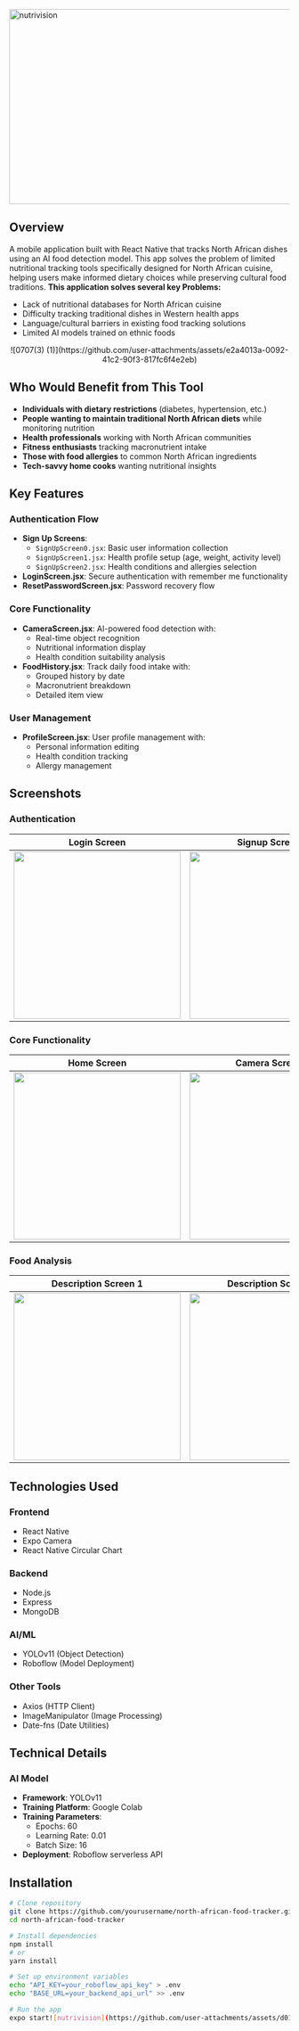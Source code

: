 
<img width="1200" height="350" alt="nutrivision" src="https://github.com/user-attachments/assets/5a2fc4cf-77c7-40f6-a74c-dc2a32b1b272" />

## Overview

A mobile application built with React Native that tracks North African dishes using an AI food detection model. This app solves the problem of limited nutritional tracking tools specifically designed for North African cuisine, helping users make informed dietary choices while preserving cultural food traditions.
<strong>This application solves several key Problems:</strong>
- Lack of nutritional databases for North African cuisine
- Difficulty tracking traditional dishes in Western health apps
- Language/cultural barriers in existing food tracking solutions
- Limited AI models trained on ethnic foods

<div align='center'>
  ![0707(3) (1)](https://github.com/user-attachments/assets/e2a4013a-0092-41c2-90f3-817fc6f4e2eb)

</div>

## Who Would Benefit from This Tool

- **Individuals with dietary restrictions** (diabetes, hypertension, etc.)
- **People wanting to maintain traditional North African diets** while monitoring nutrition
- **Health professionals** working with North African communities
- **Fitness enthusiasts** tracking macronutrient intake
- **Those with food allergies** to common North African ingredients
- **Tech-savvy home cooks** wanting nutritional insights
  
## Key Features

### Authentication Flow
- **Sign Up Screens**:
  - `SignUpScreen0.jsx`: Basic user information collection
  - `SignUpScreen1.jsx`: Health profile setup (age, weight, activity level)
  - `SignUpScreen2.jsx`: Health conditions and allergies selection
- **LoginScreen.jsx**: Secure authentication with remember me functionality
- **ResetPasswordScreen.jsx**: Password recovery flow

### Core Functionality
- **CameraScreen.jsx**: AI-powered food detection with:
  - Real-time object recognition
  - Nutritional information display
  - Health condition suitability analysis
- **FoodHistory.jsx**: Track daily food intake with:
  - Grouped history by date
  - Macronutrient breakdown
  - Detailed item view

### User Management
- **ProfileScreen.jsx**: User profile management with:
  - Personal information editing
  - Health condition tracking
  - Allergy management

##  Screenshots

###  Authentication

| Login Screen | Signup Screen 1 | Signup Screen 2 |
|:--------------:|:---------------:|:---------------:|
| <img src="https://github.com/user-attachments/assets/80bf76ea-6bab-48cd-9776-dc08457bec55" width="300"/>  |<img src="https://github.com/user-attachments/assets/de975279-ad86-4039-91f4-61526476ed2f" width="300"/> | <img src="https://github.com/user-attachments/assets/a264dfad-6a4b-4505-99e2-6efc68c54c86" width="300"/>|
###  Core Functionality

| Home Screen | Camera Screen 1 | Camera Screen 2 |
|:-------------:|:---------------:|:---------------:|
| <img src="https://github.com/user-attachments/assets/988e845e-a36a-4e99-85c8-381c62a1404d" width="300"/> | <img src="https://github.com/user-attachments/assets/a4ac5fe0-ad51-49a6-af65-1ef19f7780a6" width="300"/>|<img src="https://github.com/user-attachments/assets/8ee91314-5633-4714-9e05-0b48ef852978" width="300"/> |

###  Food Analysis

| Description Screen 1 | Description Screen 2 | Profile Screen|
|:--------------------:|:--------------------:|:----------------:|
| <img src="https://github.com/user-attachments/assets/29ddb604-f9d4-4e6d-b1b0-d52881c8949c" width="300"/>| <img src="https://github.com/user-attachments/assets/16f78657-4915-4220-a321-4be5baeab1b7" width="300"/> | <img src="https://github.com/user-attachments/assets/6bd45a25-1dd6-4e92-864d-c2a2439b47eb" width="300"/> | 


## Technologies Used


### Frontend
- React Native
- Expo Camera
- React Native Circular Chart

### Backend
- Node.js
- Express
- MongoDB

### AI/ML
- YOLOv11 (Object Detection)
- Roboflow (Model Deployment)

### Other Tools
- Axios (HTTP Client)
- ImageManipulator (Image Processing)
- Date-fns (Date Utilities)

## Technical Details

### AI Model
- **Framework**: YOLOv11
- **Training Platform**: Google Colab
- **Training Parameters**:
  - Epochs: 60
  - Learning Rate: 0.01
  - Batch Size: 16
- **Deployment**: Roboflow serverless API


## Installation

```bash
# Clone repository
git clone https://github.com/yourusername/north-african-food-tracker.git
cd north-african-food-tracker

# Install dependencies
npm install
# or
yarn install

# Set up environment variables
echo "API_KEY=your_roboflow_api_key" > .env
echo "BASE_URL=your_backend_api_url" >> .env

# Run the app
expo start![nutrivision](https://github.com/user-attachments/assets/d01773a3-f1af-451f-985f-2769e988fd8e)
